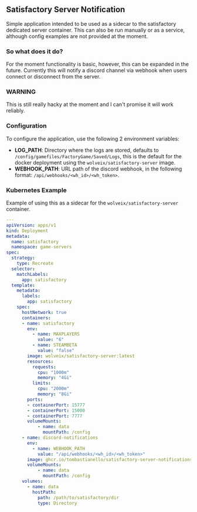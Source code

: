 ## Satisfactory Server Notification
Simple application intended to be used as a sidecar to the satisfactory dedicated server container. This can also be run manually or as a service, although config examples are not provided at the moment.

### So what does it do?
For the moment functionality is basic, however, this can be expanded in the future. Currently this will notify a discord channel via webhook when users connect or disconnect from the server.

### WARNING
This is still really hacky at the moment and I can't promise it will work reliably.

### Configuration
To configure the application, use the following 2 environment variables:
- **LOG_PATH**: Directory where the logs are stored, defaults to `/config/gamefiles/FactoryGame/Saved/Logs`, this is the default for the docker deployment using the `wolveix/satisfactory-server` image.
- **WEBHOOK_PATH**: URL path of the discord webhook, in the following format: `/api/webhooks/<wh_id>/<wh_token>`.

### Kubernetes Example
Example of using this as a sidecar for the `wolveix/satisfactory-server` container.
```yaml
---
apiVersion: apps/v1
kind: Deployment
metadata:
  name: satisfactory
  namespace: game-servers
spec:
  strategy:
    type: Recreate
  selector:
    matchLabels:
      app: satisfactory
  template:
    metadata:
      labels:
        app: satisfactory
    spec:
      hostNetwork: true
      containers:
      - name: satisfactory
        env:
          - name: MAXPLAYERS
            value: "6"
          - name: STEAMBETA
            value: "false"
        image: wolveix/satisfactory-server:latest
        resources:
          requests:
            cpu: "1000m"
            memory: "4Gi"
          limits:
            cpu: "2000m"
            memory: "8Gi"
        ports:
        - containerPort: 15777
        - containerPort: 15000
        - containerPort: 7777
        volumeMounts:
            - name: data
              mountPath: /config
      - name: discord-notifications
        env:
          - name: WEBHOOK_PATH
            value: "/api/webhooks/<wh_id>/<wh_token>"
        image: ghcr.io/tombastianello/satisfactory-server-notifications:latest
        volumeMounts:
            - name: data
              mountPath: /config
      volumes:
        - name: data
          hostPath:
            path: /path/to/satisfactory/dir
            type: Directory
```